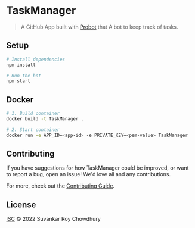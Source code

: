 # TaskManager

> A GitHub App built with [Probot](https://github.com/probot/probot) that A bot to keep track of tasks.

## Setup

```sh
# Install dependencies
npm install

# Run the bot
npm start
```

## Docker

```sh
# 1. Build container
docker build -t TaskManager .

# 2. Start container
docker run -e APP_ID=<app-id> -e PRIVATE_KEY=<pem-value> TaskManager
```

## Contributing

If you have suggestions for how TaskManager could be improved, or want to report a bug, open an issue! We'd love all and any contributions.

For more, check out the [Contributing Guide](CONTRIBUTING.md).

## License

[ISC](LICENSE) © 2022 Suvankar Roy Chowdhury
